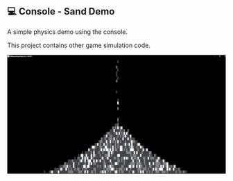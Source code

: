 ## 💻 Console - Sand Demo

A simple physics demo using the console.

This project contains other game simulation code.

![ScreenShot](./ScreenShot.png)
